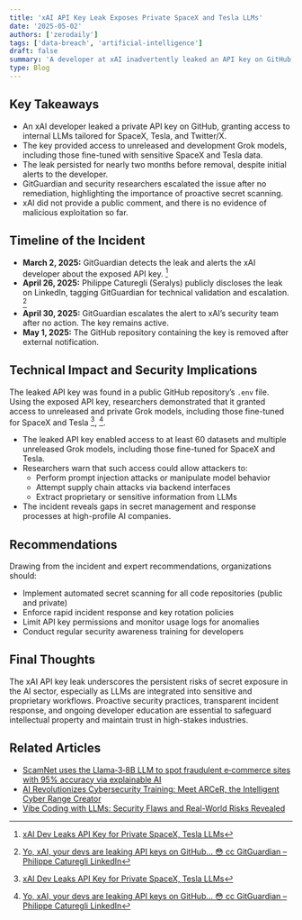 ```yaml
---
title: 'xAI API Key Leak Exposes Private SpaceX and Tesla LLMs'
date: '2025-05-02'
authors: ['zerodaily']
tags: ['data-breach', 'artificial-intelligence']
draft: false
summary: 'A developer at xAI inadvertently leaked an API key on GitHub, exposing private large language models (LLMs) used by SpaceX and Tesla. The breach highlights the risks of secret exposure in AI development and the need for robust security practices.'
type: Blog
---
```


## Key Takeaways

- An xAI developer leaked a private API key on GitHub, granting access to internal LLMs tailored for SpaceX, Tesla, and Twitter/X.
- The key provided access to unreleased and development Grok models, including those fine-tuned with sensitive SpaceX and Tesla data.
- The leak persisted for nearly two months before removal, despite initial alerts to the developer.
- GitGuardian and security researchers escalated the issue after no remediation, highlighting the importance of proactive secret scanning.
- xAI did not provide a public comment, and there is no evidence of malicious exploitation so far.

## Timeline of the Incident

- **March 2, 2025:** GitGuardian detects the leak and alerts the xAI developer about the exposed API key. [^1]
- **April 26, 2025:** Philippe Caturegli (Seralys) publicly discloses the leak on LinkedIn, tagging GitGuardian for technical validation and escalation. [^2]
- **April 30, 2025:** GitGuardian escalates the alert to xAI’s security team after no action. The key remains active.
- **May 1, 2025:** The GitHub repository containing the key is removed after external notification.

## Technical Impact and Security Implications

The leaked API key was found in a public GitHub repository’s `.env` file. Using the exposed API key, researchers demonstrated that it granted access to unreleased and private Grok models, including those fine-tuned for SpaceX and Tesla [^1], [^2].

- The leaked API key enabled access to at least 60 datasets and multiple unreleased Grok models, including those fine-tuned for SpaceX and Tesla.
- Researchers warn that such access could allow attackers to:
  - Perform prompt injection attacks or manipulate model behavior
  - Attempt supply chain attacks via backend interfaces
  - Extract proprietary or sensitive information from LLMs
- The incident reveals gaps in secret management and response processes at high-profile AI companies.

## Recommendations

Drawing from the incident and expert recommendations, organizations should:

- Implement automated secret scanning for all code repositories (public and private)
- Enforce rapid incident response and key rotation policies
- Limit API key permissions and monitor usage logs for anomalies
- Conduct regular security awareness training for developers

## Final Thoughts

The xAI API key leak underscores the persistent risks of secret exposure in the AI sector, especially as LLMs are integrated into sensitive and proprietary workflows. Proactive security practices, transparent incident response, and ongoing developer education are essential to safeguard intellectual property and maintain trust in high-stakes industries.

## Related Articles

- [ScamNet uses the Llama‑3‑8B LLM to spot fraudulent e‑commerce sites with 95% accuracy via explainable AI](/blog/2025-04-20-scamnet-llama3-ai-ecommerce-scam-detection)
- [AI Revolutionizes Cybersecurity Training: Meet ARCeR, the Intelligent Cyber Range Creator](</blog/2025-04-21-ai-revolutionizes-cybersecurity-training>)
- [Vibe Coding with LLMs: Security Flaws and Real-World Risks Revealed](</blog/2025-04-25-vibe-coding-llms-security-flaws>)

[^1]: [xAI Dev Leaks API Key for Private SpaceX, Tesla LLMs](https://krebsonsecurity.com/2025/05/xai-dev-leaks-api-key-for-private-spacex-tesla-llms/)
[^2]: [Yo, xAI, your devs are leaking API keys on GitHub... 😳 cc GitGuardian – Philippe Caturegli LinkedIn](https://www.linkedin.com/posts/caturegli_yo-xai-your-devs-are-leaking-api-keys-on-activity-7321566948020953088-6KXj/)
